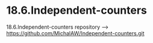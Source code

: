 # 18.6.Independent-counters
18.6.Independent-counters
repository --> https://github.com/MichalAW/Independent-counters.git

